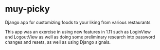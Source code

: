 # muy-picky
Django app for customizing foods to your liking from various restaurants

This app was an exercise in using new features in 1.11 such as LoginView and LogoutView as well as doing some preliminary research into password changes and resets, as well as using Django signals.
